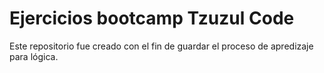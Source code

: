 # Ejercicios bootcamp Tzuzul Code
Este repositorio fue creado con el fin de guardar el proceso de apredizaje para lógica.
